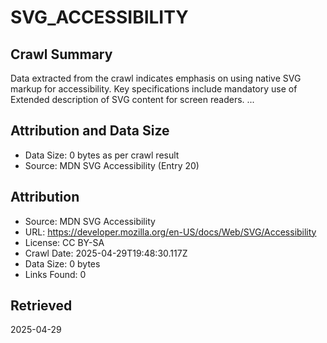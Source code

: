 # SVG_ACCESSIBILITY

## Crawl Summary
Data extracted from the crawl indicates emphasis on using native SVG markup for accessibility. Key specifications include mandatory use of <title> for a concise description, optional <desc> for in-depth description, and configuration of aria-labelledby to reference these elements. Role is set to "img", ensuring assistive tools correctly interpret the content.

## Normalised Extract
Table of Contents:
1. Accessibility Markup
   - Include a role attribute on the <svg> element set to 'img'.
2. Title and Description Elements
   - Use a <title> element with a unique id positioned as the first child of <svg>.
   - Optionally include a <desc> element with a unique id for extended descriptions.
3. ARIA Configuration
   - Set the aria-labelledby attribute on <svg> to reference the <title> and <desc> element ids (e.g., 'svgTitle svgDesc').
4. Implementation Pattern
   - Pattern for accessible SVG: create <svg> with role, include <title>, optionally add <desc>, and set aria-labelledby.

Detailed Technical Information:
- Element: svg
  Attributes: role="img", aria-labelledby="{titleID} {descID}"
- Element: title
  Requirement: Must be the first child; id must be referenced in aria-labelledby.
- Element: desc
  Optional: Provides additional information; id must be unique and referenced in aria-labelledby if used.

## Supplementary Details
Configuration Options:
- Role: 'img' (default for accessible SVG elements)
- <title> element: Must have a unique id; placed as the first child inside <svg>.
- <desc> element: Optional but recommended for extended descriptions; must have a unique id if included.
- aria-labelledby: Should include IDs of both <title> and <desc> (if present), e.g., aria-labelledby='svgTitle svgDesc'.

Implementation Steps:
1. Create an <svg> element with role 'img'.
2. Add a <title> element as the first child with a unique id.
3. Optionally add a <desc> element with a unique id.
4. Set the aria-labelledby attribute on <svg> to point to the <title> (and <desc> if available).

Best Practices:
- Always check id uniqueness when multiple SVGs are rendered on the same page.
- Validate with accessibility tools to ensure proper narration by screen readers.

## Reference Details
API Specification for Accessible SVG Helper Library:

Function: makeAccessibleSVG
Signature: function makeAccessibleSVG(svgElement: Element, title: string, description?: string): Element
Parameters:
- svgElement: The target SVG DOM element to be enhanced.
- title: A string representing the concise title to be set inside a <title> element.
- description (optional): A string for the optional description in a <desc> element.
Return Type: Element – the modified SVG element with accessibility attributes.
Exceptions: Throws Error if svgElement is null or not an SVG element.

Implementation Pattern:
1. Validate svgElement is an instance of SVGElement.
2. Create and insert a <title> element with a unique id; assign the text from 'title'.
3. If 'description' is provided, create and insert a <desc> element with a unique id.
4. Set svgElement's attribute role='img'.
5. Set aria-labelledby attribute on svgElement to reference the ids from <title> and <desc>.

Code Example:
// Example usage in JavaScript:

function makeAccessibleSVG(svgElement, title, description) {
  if (!(svgElement instanceof SVGElement)) {
    throw new Error('Provided element is not an SVGElement');
  }
  var titleId = 'svgTitle_' + Date.now();
  var titleElem = document.createElementNS('http://www.w3.org/2000/svg', 'title');
  titleElem.setAttribute('id', titleId);
  titleElem.textContent = title;
  svgElement.insertBefore(titleElem, svgElement.firstChild);

  var labelledby = titleId;
  if (description) {
    var descId = 'svgDesc_' + Date.now();
    var descElem = document.createElementNS('http://www.w3.org/2000/svg', 'desc');
    descElem.setAttribute('id', descId);
    descElem.textContent = description;
    svgElement.insertBefore(descElem, svgElement.childNodes[1]);
    labelledby += ' ' + descId;
  }
  svgElement.setAttribute('role', 'img');
  svgElement.setAttribute('aria-labelledby', labelledby);
  return svgElement;
}

Troubleshooting Procedures:
- If the SVG is not announced by screen readers, verify that the <title> element is the first child and that the aria-labelledby attribute correctly references the ids.
- Use browser developer tools to inspect the DOM and check for id conflicts.
- Run accessibility audit tools (e.g., Axe) to identify any missing attributes.

Configuration Options and Their Effects:
- role: Setting to 'img' ensures the SVG is interpreted as an image.
- aria-labelledby: Proper configuration links accessible text to the SVG.

Best Practice: Always generate unique ids for each SVG instance to avoid conflicts in aria-labelledby references.

## Information Dense Extract
SVG element with role='img'; include <title> (unique id, first child) and optional <desc> (unique id). Set aria-labelledby='titleID [descID]'. API: makeAccessibleSVG(svgElement: Element, title: string, description?: string): Element. Validate SVGElement, throw Error if invalid. Ensure unique id generation (e.g., using Date.now()). Check DOM for id collisions; use Axe for auditing.

## Sanitised Extract
Table of Contents:
1. Accessibility Markup
   - Include a role attribute on the <svg> element set to 'img'.
2. Title and Description Elements
   - Use a <title> element with a unique id positioned as the first child of <svg>.
   - Optionally include a <desc> element with a unique id for extended descriptions.
3. ARIA Configuration
   - Set the aria-labelledby attribute on <svg> to reference the <title> and <desc> element ids (e.g., 'svgTitle svgDesc').
4. Implementation Pattern
   - Pattern for accessible SVG: create <svg> with role, include <title>, optionally add <desc>, and set aria-labelledby.

Detailed Technical Information:
- Element: svg
  Attributes: role='img', aria-labelledby='{titleID} {descID}'
- Element: title
  Requirement: Must be the first child; id must be referenced in aria-labelledby.
- Element: desc
  Optional: Provides additional information; id must be unique and referenced in aria-labelledby if used.

## Original Source
MDN SVG Accessibility
https://developer.mozilla.org/en-US/docs/Web/SVG/Accessibility

## Digest of SVG_ACCESSIBILITY

# SVG Accessibility Technical Details

Retrieved on: 2023-10-07

## Overview
This document provides in-depth technical details on implementing accessibility in SVG images. It details the use of native SVG elements and ARIA attributes including <title>, <desc>, role, and aria-labelledby for ensuring SVG content is accessible to assistive technologies.

## Key Specifications
- SVG must include a <title> element as the first child if it is used for accessibility purposes. The <desc> element is optional but recommended to provide extended description.
- The <svg> element should have a role attribute set appropriately (often role="img") to inform assistive technology about its purpose.
- Use the aria-labelledby attribute on the <svg> element to reference the IDs of the <title> and <desc> elements. For example, aria-labelledby="svgTitle svgDesc".
- Ensure unique IDs for <title> and <desc> elements in a page to prevent conflicts.

## Configuration Details
- Default role: "img"
- Mandatory elements: <title> must always be present and comprise a concise title; <desc> may be added for extended descriptions.
- ARIA Configuration: Set aria-labelledby attribute on the <svg> element to include the ids from <title> and <desc>.

## Code and Implementation Patterns
Developers should follow this pattern for accessible SVG:
1. Create an <svg> element with role="img".
2. Insert a <title> element with a unique id (e.g. "svgTitle").
3. Optionally, insert a <desc> element with a matching unique id (e.g. "svgDesc").
4. Add the attribute aria-labelledby="svgTitle svgDesc" to the <svg>.

Example structure:

<svg role="img" aria-labelledby="svgTitle svgDesc" ...>
  <title id="svgTitle">Descriptive Title</title>
  <desc id="svgDesc">Extended description of SVG content for screen readers.</desc>
  ...
</svg>

## Attribution and Data Size
- Data Size: 0 bytes as per crawl result
- Source: MDN SVG Accessibility (Entry 20)


## Attribution
- Source: MDN SVG Accessibility
- URL: https://developer.mozilla.org/en-US/docs/Web/SVG/Accessibility
- License: CC BY-SA
- Crawl Date: 2025-04-29T19:48:30.117Z
- Data Size: 0 bytes
- Links Found: 0

## Retrieved
2025-04-29
